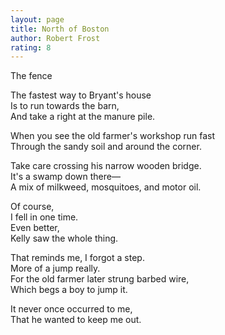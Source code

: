 ```yaml
---
layout: page
title: North of Boston
author: Robert Frost
rating: 8
---
```


The fence

The fastest way to Bryant's house  
Is to run towards the barn,  
And take a right at the manure pile.

When you see the old farmer's workshop run fast  
Through the sandy soil and around the corner.

Take care crossing his narrow wooden bridge.  
It's a swamp down there—  
A mix of milkweed, mosquitoes, and motor oil.

Of course,  
I fell in one time.  
Even better,  
Kelly saw the whole thing.

That reminds me, I forgot a step.  
More of a jump really.  
For the old farmer later strung barbed wire,  
Which begs a boy to jump it.

It never once occurred to me,  
That he wanted to keep me out.

